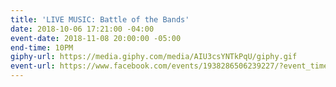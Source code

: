 ```yaml
---
title: 'LIVE MUSIC: Battle of the Bands'
date: 2018-10-06 17:21:00 -04:00
event-date: 2018-11-08 20:00:00 -05:00
end-time: 10PM
giphy-url: https://media.giphy.com/media/AIU3csYNTkPqU/giphy.gif
event-url: https://www.facebook.com/events/1938286506239227/?event_time_id=1938286519572559
---
```


